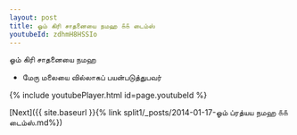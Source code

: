 ```yaml
---
layout: post
title: ஓம் கிரி சாதனையை நமஹ ௧௧ டைம்ஸ்
youtubeId: zdhmH8HSSIo
---
```

 
 
 ஓம் கிரி சாதனையை நமஹ  
 
 -  மேரு மலையை வில்லாகப் பயன்படுத்துபவர் 
 
  
 
  
 
 
 
 
 
 


{% include youtubePlayer.html id=page.youtubeId %}
 
[Next]({{ site.baseurl }}{% link  split1/_posts/2014-01-17-ஓம் ப்ரத்யய நமஹ ௧௧ டைம்ஸ்.md%})
 
